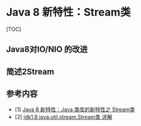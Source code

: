 # Java 8  新特性：Stream类

[TOC]

## Java8对IO/NIO 的改进





## 简述2Stream







## 参考内容

- [1]  [Java 8 新特性：Java 类库的新特性之 Stream类](https://blog.csdn.net/sun_promise/article/details/51480257)
- [2]  [jdk1.8 java.util.stream.Stream类 详解](https://www.cnblogs.com/kaisadadi/p/9099485.html)